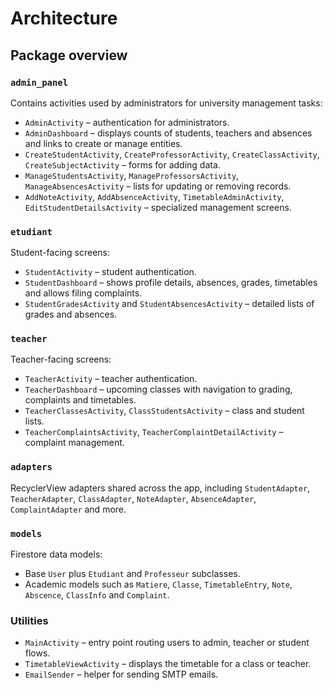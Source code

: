 # Architecture

## Package overview

### `admin_panel`
Contains activities used by administrators for university management tasks:
- `AdminActivity` – authentication for administrators.
- `AdminDashboard` – displays counts of students, teachers and absences and links to create or manage entities.
- `CreateStudentActivity`, `CreateProfessorActivity`, `CreateClassActivity`, `CreateSubjectActivity` – forms for adding data.
- `ManageStudentsActivity`, `ManageProfessorsActivity`, `ManageAbsencesActivity` – lists for updating or removing records.
- `AddNoteActivity`, `AddAbsenceActivity`, `TimetableAdminActivity`, `EditStudentDetailsActivity` – specialized management screens.

### `etudiant`
Student-facing screens:
- `StudentActivity` – student authentication.
- `StudentDashboard` – shows profile details, absences, grades, timetables and allows filing complaints.
- `StudentGradesActivity` and `StudentAbsencesActivity` – detailed lists of grades and absences.

### `teacher`
Teacher-facing screens:
- `TeacherActivity` – teacher authentication.
- `TeacherDashboard` – upcoming classes with navigation to grading, complaints and timetables.
- `TeacherClassesActivity`, `ClassStudentsActivity` – class and student lists.
- `TeacherComplaintsActivity`, `TeacherComplaintDetailActivity` – complaint management.

### `adapters`
RecyclerView adapters shared across the app, including `StudentAdapter`, `TeacherAdapter`, `ClassAdapter`, `NoteAdapter`, `AbsenceAdapter`, `ComplaintAdapter` and more.

### `models`
Firestore data models:
- Base `User` plus `Etudiant` and `Professeur` subclasses.
- Academic models such as `Matiere`, `Classe`, `TimetableEntry`, `Note`, `Abscence`, `ClassInfo` and `Complaint`.

### Utilities
- `MainActivity` – entry point routing users to admin, teacher or student flows.
- `TimetableViewActivity` – displays the timetable for a class or teacher.
- `EmailSender` – helper for sending SMTP emails.
